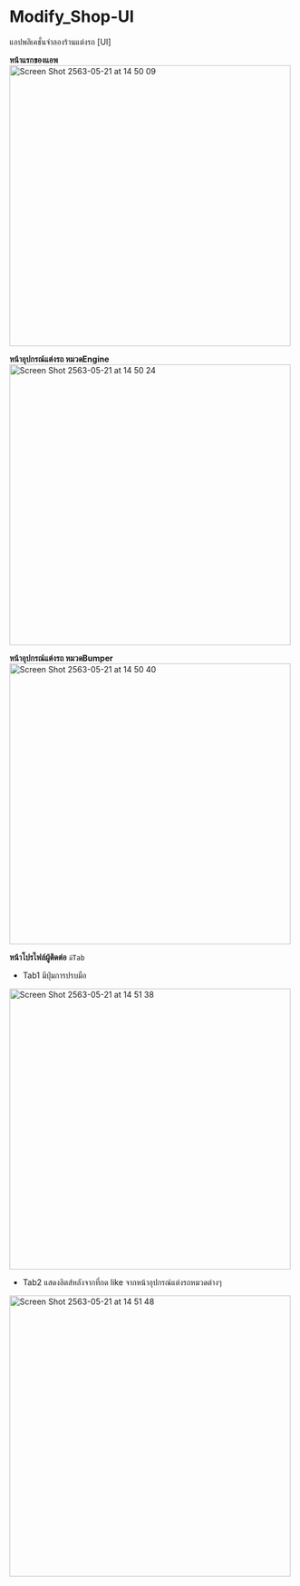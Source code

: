 ﻿# Modify_Shop-UI

แอปพลิเคชั่นจำลองร้านแต่งรถ [UI]

**หน้าแรกของแอพ**
<img width="496" alt="Screen Shot 2563-05-21 at 14 50 09" src="https://user-images.githubusercontent.com/32460672/82536628-f0fe5c00-9b72-11ea-84f3-c040d4cdf1b2.png">

**หน้าอุปกรณ์แต่งรถ หมวดEngine**
<img width="496" alt="Screen Shot 2563-05-21 at 14 50 24" src="https://user-images.githubusercontent.com/32460672/82536648-f8be0080-9b72-11ea-8a1b-4bf880bb41db.png">

**หน้าอุปกรณ์แต่งรถ หมวดBumper**
<img width="496" alt="Screen Shot 2563-05-21 at 14 50 40" src="https://user-images.githubusercontent.com/32460672/82536766-2b67f900-9b73-11ea-8435-f277163f0770.png">

**หน้าโปรไฟล์ผู้ติดต่อ**
`มีTab`
- Tab1 มีปุ่มการปรบมือ
<img width="496" alt="Screen Shot 2563-05-21 at 14 51 38" src="https://user-images.githubusercontent.com/32460672/82536803-3cb10580-9b73-11ea-9af0-dbde7172c00f.png">

- Tab2 แสดงลิตส์หลังจากที่กด like จากหน้าอุปกรณ์แต่งรถหมวดต่างๆ
<img width="496" alt="Screen Shot 2563-05-21 at 14 51 48" src="https://user-images.githubusercontent.com/32460672/82536893-5fdbb500-9b73-11ea-9cf3-2ccc66dab117.png">


